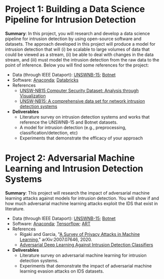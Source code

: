 # Project 1: Building a Data Science Pipeline for Intrusion Detection 
**Summary**: In this project, you will research and develop a data science pipeline for intrusion detection by using open-source software and datasets. The approach developed in this project will produce a model for intrusion detection that will (i) be scalable to large volumes of data that could be viewed as a stream, (ii) be able to deal with changes in the data stream, and (iii) must model the intrusion detection from the raw data to the point of inference. Below you will find some references for the project: 

* Data (through IEEE Dataport): [UNSWNB-15](https://ieee-dataport.org/documents/unswnb15-dataset); [Botnet](https://ieee-dataport.org/documents/bot-iot-dataset)
* Software: [Anaconda](https://www.anaconda.com/); [Databricks](https://databricks.com/)
* References 
  - [UNSW-NB15 Computer Security Dataset: Analysis through Visualization](https://arxiv.org/abs/2101.05067)
  - [UNSW-NB15: A comprehensive data set for network intrusion detection systems](https://ieeexplore.ieee.org/document/7348942)
* **Deliverables** 
  - Literature survey on intrusion detection systems and works that reference the UNSWNB-15 and Botnet datasets. 
  - A model for intrusion detection (e.g., preprocessing, classification/detection, etc)
  - Experiments that demonstrate the efficacy of your approach


# Project 2: Adversarial Machine Learning and Intrusion Detection Systems 
**Summary**: This project will research the impact of adversarial machine learning attacks against models for intrusion detection. You will show if and how much adversarial machine learning attacks exploit the IDS that exist in literature. 


* Data (through IEEE Dataport): [UNSWNB-15](https://ieee-dataport.org/documents/unswnb15-dataset); [Botnet](https://ieee-dataport.org/documents/bot-iot-dataset)
* Software: [Anaconda](https://www.anaconda.com/); [Tensorflow](https://www.tensorflow.org/); [ART](https://adversarial-robustness-toolbox.readthedocs.io/en/stable/)
* References 
  - Rigaki and Garcia, "[A Survey of Privacy Attacks in Machine Learning](https://arxiv.org/abs/2007.07646)," 	arXiv:2007.07646, 2020. 
  - [Adversarial Deep Learning Against Intrusion Detection Classifiers](https://ltu.diva-portal.org/smash/get/diva2:1116037/FULLTEXT01.pdf)
* **Deliverables** 
  - Literature survey on adversarial machine learning for intrusion detection systems. 
  - Experiments that demonstrate the impact of adversarial machine learning evasion attacks on IDS datasets. 